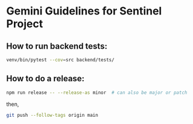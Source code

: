 # Gemini Guidelines for Sentinel Project

## How to run backend tests:

```bash
venv/bin/pytest --cov=src backend/tests/
```

## How to do a release:

```bash
npm run release -- --release-as minor  # can also be major or patch
``` 
then,

```bash
git push --follow-tags origin main
```
